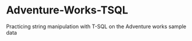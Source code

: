 # Adventure-Works-TSQL
Practicing string manipulation with T-SQL on the Adventure works sample data

